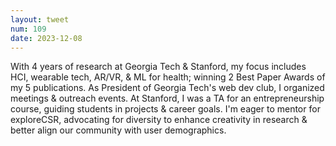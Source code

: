 ```yaml
---
layout: tweet
num: 109
date: 2023-12-08
---
```


With 4 years of research at Georgia Tech & Stanford, my
focus includes HCI, wearable tech, AR/VR, & ML for health;
winning 2 Best Paper Awards of my 5 publications. As
President of Georgia Tech's web dev club, I organized
meetings & outreach events. At Stanford, I was a TA for an
entrepreneurship course, guiding students in projects &
career goals. I'm eager to mentor for exploreCSR, advocating
for diversity to enhance creativity in research & better
align our community with user demographics.
